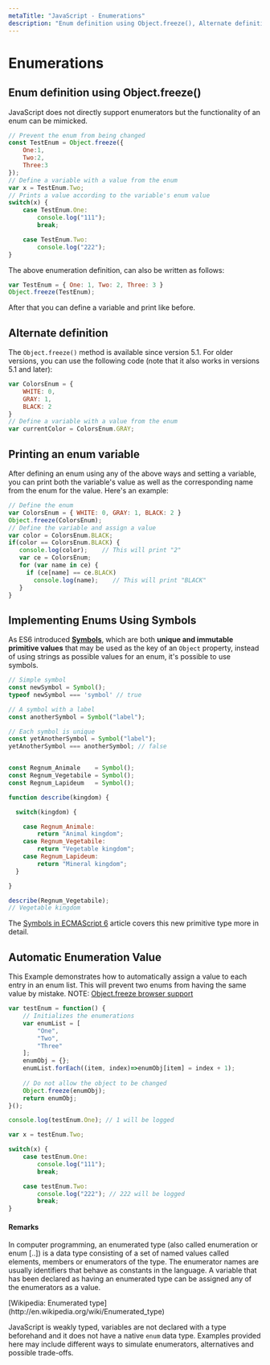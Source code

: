 ```yaml
---
metaTitle: "JavaScript - Enumerations"
description: "Enum definition using Object.freeze(), Alternate definition, Printing an enum variable, Implementing Enums Using Symbols, Automatic Enumeration Value"
---
```


# Enumerations




## Enum definition using Object.freeze()


JavaScript does not directly support enumerators but the functionality of an enum can be mimicked.

```js
// Prevent the enum from being changed
const TestEnum = Object.freeze({
    One:1,
    Two:2,
    Three:3
});
// Define a variable with a value from the enum
var x = TestEnum.Two;
// Prints a value according to the variable's enum value
switch(x) {
    case TestEnum.One:
        console.log("111");
        break;

    case TestEnum.Two:
        console.log("222");
}

```

The above enumeration definition, can also be written as follows:

```js
var TestEnum = { One: 1, Two: 2, Three: 3 }
Object.freeze(TestEnum);

```

After that you can define a variable and print like before.



## Alternate definition


The `Object.freeze()` method is available since version 5.1. For older versions, you can use the following code (note that it also works in versions 5.1 and later):

```js
var ColorsEnum = {
    WHITE: 0,
    GRAY: 1,
    BLACK: 2
}
// Define a variable with a value from the enum
var currentColor = ColorsEnum.GRAY;

```



## Printing an enum variable


After defining an enum using any of the above ways and setting a variable, you can print both the variable's value as well as the corresponding name from the enum for the value. Here's an example:

```js
// Define the enum
var ColorsEnum = { WHITE: 0, GRAY: 1, BLACK: 2 }
Object.freeze(ColorsEnum);
// Define the variable and assign a value
var color = ColorsEnum.BLACK;
if(color == ColorsEnum.BLACK) {
   console.log(color);    // This will print "2"
   var ce = ColorsEnum;
   for (var name in ce) {
     if (ce[name] == ce.BLACK)
       console.log(name);    // This will print "BLACK"
   } 
}

```



## Implementing Enums Using Symbols


As ES6 introduced [**Symbols**](https://developer.mozilla.org/en/docs/Web/JavaScript/Reference/Global_Objects/Symbol), which are both **unique and immutable primitive values** that may be used as the key of an `Object` property, instead of using strings as possible values for an enum, it's possible to use symbols.

```js
// Simple symbol
const newSymbol = Symbol();
typeof newSymbol === 'symbol' // true

// A symbol with a label
const anotherSymbol = Symbol("label");

// Each symbol is unique
const yetAnotherSymbol = Symbol("label");
yetAnotherSymbol === anotherSymbol; // false


const Regnum_Animale    = Symbol();
const Regnum_Vegetabile = Symbol();
const Regnum_Lapideum   = Symbol();

function describe(kingdom) {

  switch(kingdom) {

    case Regnum_Animale:
        return "Animal kingdom";
    case Regnum_Vegetabile:
        return "Vegetable kingdom";
    case Regnum_Lapideum:
        return "Mineral kingdom";
  }

}

describe(Regnum_Vegetabile);
// Vegetable kingdom

```

The [Symbols in ECMAScript 6](http://www.2ality.com/2014/12/es6-symbols.html) article covers this new primitive type more in detail.



## Automatic Enumeration Value


This Example demonstrates how to automatically assign a value to each entry in an enum list. This will prevent two enums from having the same value by mistake. NOTE: [Object.freeze browser support](https://developer.mozilla.org/en-US/docs/Web/JavaScript/Reference/Global_Objects/Object/freeze)

```js
var testEnum = function() {
    // Initializes the enumerations
    var enumList = [
        "One",
        "Two",
        "Three"
    ];
    enumObj = {};
    enumList.forEach((item, index)=>enumObj[item] = index + 1); 
    
    // Do not allow the object to be changed
    Object.freeze(enumObj);
    return enumObj;
}();

console.log(testEnum.One); // 1 will be logged

var x = testEnum.Two;

switch(x) {
    case testEnum.One:
        console.log("111");
        break;

    case testEnum.Two:
        console.log("222"); // 222 will be logged
        break;
}

```



#### Remarks


> 
<p>In computer programming, an enumerated type (also called enumeration
or enum [..]) is a data type consisting of a set of named values
called elements, members or enumerators of the type. The enumerator
names are usually identifiers that behave as constants in the
language. A variable that has been declared as having an enumerated
type can be assigned any of the enumerators as a value.</p>
[Wikipedia: Enumerated type](http://en.wikipedia.org/wiki/Enumerated_type)


JavaScript is weakly typed, variables are not declared with a type beforehand and it does not have a native `enum` data type. Examples provided here may include different ways to simulate enumerators, alternatives and possible trade-offs.

